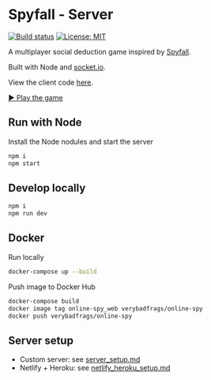 # Spyfall - Server

[![Build status](https://img.shields.io/github/workflow/status/VeryBadFrags/online-spy/CodeQL)](https://github.com/VeryBadFrags/online-spy-server/actions/workflows/codeql-analysis.yml)
[![License: MIT](https://img.shields.io/badge/license-MIT-green)](https://github.com/VeryBadFrags/online-spy-server/blob/master/LICENSE)

A multiplayer social deduction game inspired by [Spyfall](https://hwint.ru/portfolio-item/spyfall/).

Built with Node and [socket.io](https://socket.io).

View the client code [here](https://github.com/VeryBadFrags/online-spy-client).

[▶️ Play the game](https://spy.verybadfrags.com)

## Run with Node

Install the Node nodules and start the server

```sh
npm i
npm start
```

## Develop locally

```sh
npm i
npm run dev
```

## Docker

Run locally

```sh
docker-compose up --build
```

Push image to Docker Hub

```sh
docker-compose build
docker image tag online-spy_web verybadfrags/online-spy
docker push verybadfrags/online-spy
```

## Server setup

- Custom server: see [server_setup.md](docs/server_setup.md)
- Netlify + Heroku: see [netlify_heroku_setup.md](docs/netlify_heroku_setup.md)
